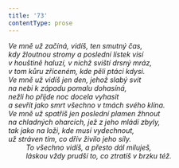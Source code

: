 ```yaml
---
title: '73'
contentType: prose
---
```


<section>

_Ve mně už začíná, vidíš, ten smutný čas,  
kdy žloutnou stromy a poslední lístek visí  
v houštině haluzí, v nichž sviští drsný mráz,  
v tom kůru zříceném, kde pěli ptáci kdysi.  
Ve mně už vidíš jen den, jehož slabý svit  
na nebi k západu pomalu dohasíná,  
nežli ho přijde noc docela vyhasit  
a sevřít jako smrt všechno v tmách svého klína.  
Ve mně už spatříš jen poslední plamen žhnout  
na chladných oharcích, jež z jeho mládí zbyly,  
tak jako na loži, kde musí vydechnout,  
už stráven tím, co dřív živilo jeho síly.  
         To všechno vidíš, a přesto dál miluješ,  
         láskou vždy prudší to, co ztratíš v brzku též._

</section>
